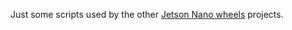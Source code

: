 Just some scripts used by the other [Jetson Nano wheels](https://github.com/jetson-nano-wheels/jetson-nano-wheels) projects.
